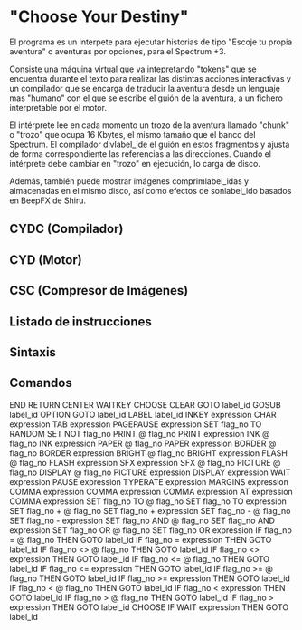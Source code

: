 # "Choose Your Destiny"

El programa es un interpete para ejecutar historias de tipo "Escoje tu propia aventura" o aventuras por opciones, para el Spectrum +3.

Consiste una máquina virtual que va intepretando "tokens" que se encuentra durante el texto para realizar las distintas acciones interactivas y un compilador que se encarga de traducir la aventura desde un lenguaje mas "humano" con el que se escribe el guión de la aventura, a un fichero interpretable por el motor.

El intérprete lee en cada momento un trozo de la aventura llamado "chunk" o "trozo" que ocupa 16 Kbytes, el mismo tamaño que el banco del Spectrum. El compilador divlabel_ide el guión en estos fragmentos y ajusta de forma correspondiente las referencias a las direcciones. Cuando el intérprete debe cambiar en "trozo" en ejecución, lo carga de disco.

Además, también puede mostrar imágenes comprimlabel_idas y almacenadas en el mismo disco, así como efectos de sonlabel_ido basados en BeepFX de Shiru.

## CYDC (Compilador)

## CYD (Motor)

## CSC (Compresor de Imágenes)

## Listado de instrucciones

## Sintaxis

## Comandos

END
RETURN
CENTER
WAITKEY
CHOOSE
CLEAR
GOTO label_id
GOSUB label_id
OPTION GOTO label_id
LABEL label_id
INKEY expression
CHAR expression
TAB expression
PAGEPAUSE expression
SET flag_no TO RANDOM
SET NOT flag_no
PRINT @ flag_no
PRINT expression
INK @ flag_no
INK expression
PAPER @ flag_no
PAPER expression
BORDER @ flag_no
BORDER expression
BRIGHT @ flag_no
BRIGHT expression
FLASH @ flag_no
FLASH expression
SFX expression
SFX @ flag_no
PICTURE @ flag_no
DISPLAY @ flag_no
PICTURE expression
DISPLAY expression
WAIT expression
PAUSE expression
TYPERATE expression
MARGINS expression COMMA expression COMMA expression COMMA expression
AT expression COMMA expression
SET flag_no TO @ flag_no
SET flag_no TO expression
SET flag_no + @ flag_no
SET flag_no + expression
SET flag_no - @ flag_no
SET flag_no - expression
SET flag_no AND @ flag_no
SET flag_no AND expression
SET flag_no OR @ flag_no
SET flag_no OR expression
IF flag_no = @ flag_no THEN GOTO label_id
IF flag_no = expression THEN GOTO label_id
IF flag_no <> @ flag_no THEN GOTO label_id
IF flag_no <> expression THEN GOTO label_id
IF flag_no <= @ flag_no THEN GOTO label_id
IF flag_no <= expression THEN GOTO label_id
IF flag_no >= @ flag_no THEN GOTO label_id
IF flag_no >= expression THEN GOTO label_id
IF flag_no < @ flag_no THEN GOTO label_id
IF flag_no < expression THEN GOTO label_id
IF flag_no > @ flag_no THEN GOTO label_id
IF flag_no > expression THEN GOTO label_id
CHOOSE IF WAIT expression THEN GOTO label_id
